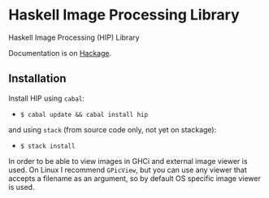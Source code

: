 Haskell Image Processing Library
================================

Haskell Image Processing (HIP) Library

Documentation is on [Hackage](http://hackage.haskell.org/package/hip).

Installation
------------

Install HIP using `cabal`:

* `$ cabal update && cabal install hip`

and using `stack` (from source code only, not yet on stackage):
* `$ stack install`

In order to be able to view images in GHCi and external image viewer is used. On
Linux I recommend `GPicView`, but you can use any viewer that accepts a filename
as an argument, so by default OS specific image viewer is used.

